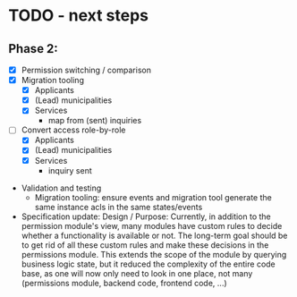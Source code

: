 # TODO - next steps

## Phase 2:

* [x] Permission switching / comparison
* [x] Migration tooling
  - [x] Applicants
  - [x] (Lead) municipalities
  - [x] Services
      - map from (sent) inquiries

* [ ] Convert access role-by-role
  - [x] Applicants
  - [x] (Lead) municipalities
  - [x] Services
      - inquiry sent

* Validation and testing
  - Migration tooling: ensure events and migration tool generate the same
    instance acls in the same states/events
* Specification update: Design / Purpose:
  Currently, in addition to the permission module's view, many modules have custom
  rules to decide whether a functionality is available or not. The long-term
  goal should be to get rid of all these custom rules and make these decisions
  in the permissions module. This extends the scope of the module by querying
  business logic state, but it reduced the complexity of the entire code base,
  as one will now only need to look in one place, not many (permissions module,
  backend code, frontend code, ...)
